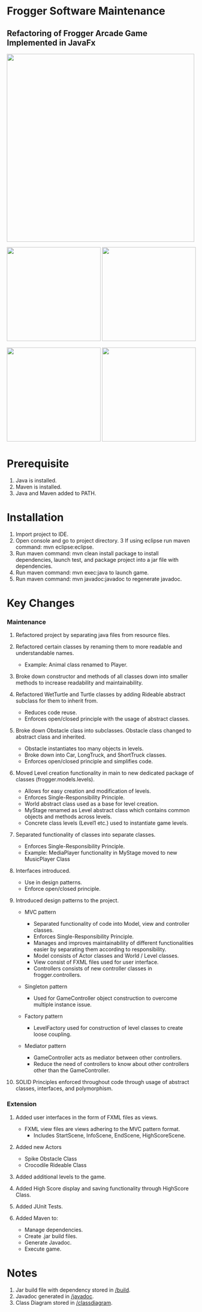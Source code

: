 # Frogger Software Maintenance
## Refactoring of Frogger Arcade Game Implemented in JavaFx

<img src="https://user-images.githubusercontent.com/49972425/172637535-d9ec8351-264f-43de-a6a9-9d3bc4d6faf8.gif" width="500">
<p>
	<img src="https://user-images.githubusercontent.com/49972425/172629098-17d7cf6b-d0b5-4436-b374-45f0a08372ba.PNG" width="250">
	<img src="https://user-images.githubusercontent.com/49972425/172629415-dc2efac6-d3e5-46a4-a825-a07b1f5dae9a.PNG" width="250">
</p>
<p>
	<img src="https://user-images.githubusercontent.com/49972425/172629807-84a41683-1b0b-4bc7-9306-2261f064c90d.PNG" width="250"> 
	<img src="https://user-images.githubusercontent.com/49972425/172630294-31f9cd17-a5b4-4eb0-adc2-953676d7ecfe.PNG" width="250">
</p>

# Prerequisite

1. 	Java is installed.
2.	Maven is installed.
3.	Java and Maven added to PATH.

# Installation

1.	Import project to IDE.
2.	Open console and go to project directory.
3	If using eclipse run maven command: mvn eclipse:eclipse.
4. 	Run maven command: mvn clean install package to install dependencies, launch test, and package project into a jar file with dependencies.
5. 	Run maven command: mvn exec:java to launch game.
6. 	Run maven command: mvn javadoc:javadoc to regenerate javadoc.

# Key Changes
 
### Maintenance
1. 	Refactored project by separating java files from resource files.

2.	Refactored certain classes by renaming them to more readable and understandable names.
	- Example: Animal class renamed to Player.
	
3. 	Broke down constructor and methods of all classes down into smaller methods to increase readability and maintainability. 

4. 	Refactored WetTurtle and Turtle classes by adding Rideable abstract subclass for them to inherit from.
	- Reduces code reuse.
	- Enforces open/closed principle with the usage of abstract classes.
	
5.	Broke down Obstacle class into subclasses. Obstacle class changed to abstract class and inherited.
	- Obstacle instantiates too many objects in levels. 
	- Broke down into Car, LongTruck, and ShortTruck classes.
	- Enforces open/closed principle and simplifies code.
	
6.	Moved Level creation functionality in main to new dedicated package of classes (frogger.models.levels).
	- Allows for easy creation and modification of levels.
	- Enforces Single-Responsibility Principle.
	- World abstract class used as a base for level creation.
	- MyStage renamed as Level abstract class which contains common objects and methods across levels.
	- Concrete class levels (Level1 etc.) used to instantiate game levels.
	
7. 	Separated functionality of classes into separate classes.
	- Enforces Single-Responsibility Principle.
	- Example: MediaPlayer functionality in MyStage moved to new MusicPlayer Class

9. 	Interfaces introduced.
	- Use in design patterns.
	- Enforce open/closed principle.
	
8. 	Introduced design patterns to the project.
	- MVC pattern
		- Separated functionality of code into Model, view and controller classes.
		- Enforces Single-Responsibility Principle.
		- Manages and improves maintainability of different functionalities easier by separating them according to responsibility.
		- Model consists of Actor classes and World / Level classes.
		- View consist of FXML files used for user interface.
		- Controllers consists of new controller classes in frogger.controllers.
	
	- Singleton pattern
		- Used for GameController object construction to overcome multiple instance issue.
		
	- Factory pattern
		- LevelFactory used for construction of level classes to create loose coupling.
		
	- Mediator pattern
		- GameController acts as mediator between other controllers.
		- Reduce the need of controllers to know about other controllers other than the GameController.

10. SOLID Principles enforced throughout code through usage of abstract classes, interfaces, and polymorphism.

### Extension
1. 	Added user interfaces in the form of FXML files as views.
	- FXML view files are views adhering to the MVC pattern format.
		- Includes StartScene, InfoScene, EndScene, HighScoreScene.

2.  Added new Actors
	- Spike Obstacle Class
	- Crocodile Rideable Class

3. 	Added additional levels to the game.
	
4. 	Added High Score display and saving functionality through HighScore Class.
 
5. 	Added JUnit Tests.

6. 	Added Maven to:
	- Manage dependencies.
	- Create .jar build files.
	- Generate Javadoc.
	- Execute game.
	
# Notes
1.	Jar build file with dependency stored in [/build](/build).
2.	Javadoc generated in [/javadoc](/javadoc).
3. 	Class Diagram stored in [/classdiagram](/classdiagram).
